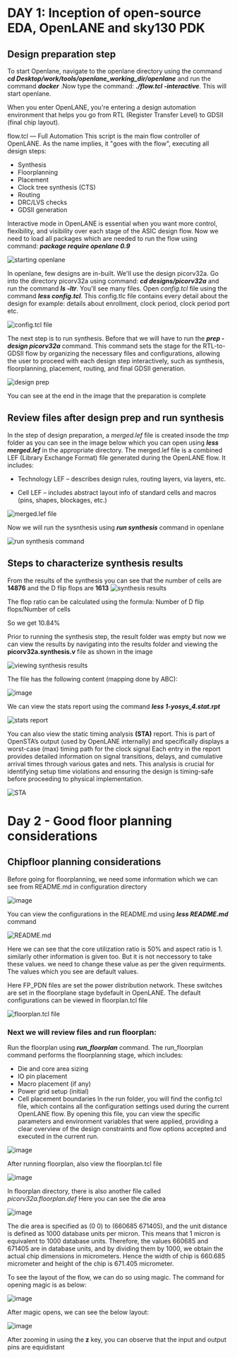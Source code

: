 # DAY 1: Inception of open-source EDA, OpenLANE and sky130 PDK

## Design preparation step
To start Openlane, navigate to the openlane directory using the command ***cd Desktop/work/tools/openlane_working_dir/openlane*** and run the command ***docker*** 
.Now type the command: ***./flow.tcl -interactive***. This will start openlane.

When you enter OpenLANE, you're entering a design automation environment that helps you go from RTL (Register Transfer Level) to GDSII (final chip layout).

flow.tcl — Full Automation
This script is the main flow controller of OpenLANE.
As the name implies, it "goes with the flow", executing all design steps:
- Synthesis
- Floorplanning
- Placement
- Clock tree synthesis (CTS)
- Routing
- DRC/LVS checks
- GDSII generation

Interactive mode in OpenLANE is essential when you want more control, flexibility, and visibility over each stage of the ASIC design flow.
Now we need to load all packages which are needed to run the flow using command: ***package require openlane 0.9***

![starting openlane](https://github.com/user-attachments/assets/d1ed0b27-04a7-4b95-b909-8fee752298d5)

In openlane, few designs are in-built. We'll use the design picorv32a. Go into the directory picorv32a using command: ***cd designs/picorv32a*** and run the command ***ls -ltr***. You'll see many files. Open *config.tcl* file using the command ***less config.tcl***. This config.tlc file contains every detail about the design for example: details about enrollment, clock period, clock period port etc.

![config.tcl file](https://github.com/user-attachments/assets/cdb182af-6f7a-4d7e-9772-1544d9e3e28c)

The next step is to run synthesis. Before that we will have to run the ***prep -design picorv32a*** command. This command sets the stage for the RTL-to-GDSII flow by organizing the necessary files and configurations, allowing the user to proceed with each design step interactively, such as synthesis, floorplanning, placement, routing, and final GDSII generation.

![design prep](https://github.com/user-attachments/assets/bddc7fe2-946c-437b-85f6-3e04f179b5f2)

You can see at the end in the image that the preparation is complete


## Review files after design prep and run synthesis

In the step of design preparation, a *merged.lef* file is created insode the *tmp* folder as you can see in the image below which you can open using ***less merged.lef*** in the appropriate directory. The merged.lef file is a combined LEF (Library Exchange Format) file generated during the OpenLANE flow. It includes:

- Technology LEF – describes design rules, routing layers, via layers, etc.

- Cell LEF – includes abstract layout info of standard cells and macros (pins, shapes, blockages, etc.)

![merged.lef file](https://github.com/user-attachments/assets/594a32dd-6da2-4c6f-9389-d3db398fc61a)

Now we will run the sysnthesis using ***run synthesis*** command in openlane 

![run synthesis command](https://github.com/user-attachments/assets/b03d3a72-9782-4e7a-be0d-000b4a6dcd7d)



## Steps to characterize synthesis results
From the results of the synthesis you can see that the number of cells are **14876** and the D flip flops are **1613**
![synthesis results](https://github.com/user-attachments/assets/fee7873e-4692-48ad-9856-29d387361861)

The flop ratio can be calculated using the formula:
               Number of D flip flops/Number of cells

So we get 10.84%

Prior to running the synthesis step, the result folder was empty but now we can view the results by navigating into the results folder and viewing the **picorv32a.synthesis.v** file as shown in the image

![viewing synthesis results](https://github.com/user-attachments/assets/dd5d1520-06e4-4a78-879a-3620c1d5d1f6)

The file has the following content (mapping done by ABC):

![image](https://github.com/user-attachments/assets/32569960-3f03-416b-9ed6-5bb988f0c4f9)

We can view the stats report using the command ***less 1-yosys_4.stat.rpt***

![stats report](https://github.com/user-attachments/assets/0ea979e2-cf6d-40d9-b731-75f049a371c4)

You can also view the static timing analysis **(STA)** report. This is part of OpenSTA’s output (used by OpenLANE internally) and specifically displays a worst-case (max) timing path for the clock signal
Each entry in the report provides detailed information on signal transitions, delays, and cumulative arrival times through various gates and nets. This analysis is crucial for identifying setup time violations and ensuring the design is timing-safe before proceeding to physical implementation.

![STA](https://github.com/user-attachments/assets/5c5a73ac-0e37-4ab4-ac86-2025f9a3a4fc)




# Day 2 - Good floor planning considerations
## Chipfloor planning considerations
Before going for floorplanning, we need some information which we can see from README.md in configuration directory

![image](https://github.com/user-attachments/assets/4d1f1b12-c07d-4218-8c3a-f7bdb9cc723b)

You can view the configurations in the README.md using ***less README.md*** command

![README.md](https://github.com/user-attachments/assets/3f33e90c-942c-4b55-90ec-63a84ee1913e)

Here we can see that the core utilization ratio is 50% and aspect ratio is 1. similarly other information is given too. But it is not neccessory to take these values. we need to change these value as per the given requirments. The values which you see are default values.

Here FP_PDN files are set the power distribution network. These switches are set in the floorplane stage bydefault in OpenLANE.
The default configurations can be viewed in floorplan.tcl file

![floorplan.tcl file](https://github.com/user-attachments/assets/06bb2743-be67-4d95-b0b8-940a036bf3b9)

### Next we will review files and run floorplan:
Run the floorplan using ***run_floorplan*** command.
The run_floorplan command performs the floorplanning stage, which includes:
- Die and core area sizing
- IO pin placement
- Macro placement (if any)
- Power grid setup (initial)
- Cell placement boundaries
In the run folder, you will find the config.tcl file, which contains all the configuration settings used during the current OpenLANE flow. By opening this file, you can view the specific parameters and environment variables that were applied, providing a clear overview of the design constraints and flow options accepted and executed in the current run.

![image](https://github.com/user-attachments/assets/bf01b0bf-1092-422d-ba54-834d5f338cfe)


After running floorplan, also view the floorplan.tcl file

![image](https://github.com/user-attachments/assets/b77fe430-5426-469f-9cea-1ba263c4b727)

In floorplan directory, there is also another file called *picorv32a.floorplan.def*
Here you can see the die area

![image](https://github.com/user-attachments/assets/5ed816b2-b105-40b3-97f0-0ff4f94c7f33)

The die area is specified as (0 0) to (660685 671405), and the unit distance is defined as 1000 database units per micron. This means that 1 micron is equivalent to 1000 database units. Therefore, the values 660685 and 671405 are in database units, and by dividing them by 1000, we obtain the actual chip dimensions in micrometers.
Hence the width of chip is 660.685 micrometer and height of the chip is 671.405 micrometer.

To see the layout of the flow, we can do so using magic. The command for opening magic is as below:

![image](https://github.com/user-attachments/assets/09c06bef-725b-498f-b85a-15dc6eff1a2e)

After magic opens, we can see the below layout:

![image](https://github.com/user-attachments/assets/c760e738-ff35-47e4-80c6-1a40402cb5f7)

After zooming in using the **z** key, you can observe that the input and output pins are equidistant







































